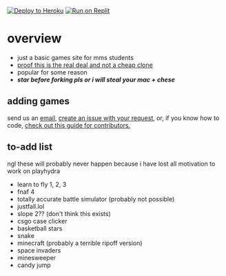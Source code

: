 [![Deploy to Heroku](https://raw.githubusercontent.com/BinBashBanana/deploy-buttons/master/buttons/official/heroku.svg)](https://heroku.com/deploy/?template=https://github.com/liamhtml/playhydra) [![Run on Replit](https://raw.githubusercontent.com/BinBashBanana/deploy-buttons/master/buttons/official/replit.svg)](https://replit.com/github/liamhtml/playhydra)

# overview
- just a basic games site for mms students
- [proof this is the real deal and not a cheap clone](https://lps7x.csb.app/assets/css/proof.txt)
- popular for some reason
- ***star before forking pls or i will steal your mac + chese***
## adding games
send us an [email](mailto:playhydrarequests@gmail.com), [create an issue with your request](https://github.com/liamhtml/PLAYHYDRA/issues/new?assignees=&labels=game+request&template=feature_request.md&title=), or, if you know how to code, [check out this guide for contributors.](https://github.com/liamhtml/PLAYHYDRA/blob/main/.github/CONTRIBUTING.md)
## to-add list
ngl these will probably never happen because i have lost all motivation to work on playhydra
- learn to fly 1, 2, 3
- fnaf 4
- totally accurate battle simulator (probably not possible)
- justfall.lol
- slope 2?? (don't think this exists)
- csgo case clicker
- basketball stars
- snake
- minecraft (probably a terrible ripoff version)
- space invaders
- minesweeper
- candy jump
